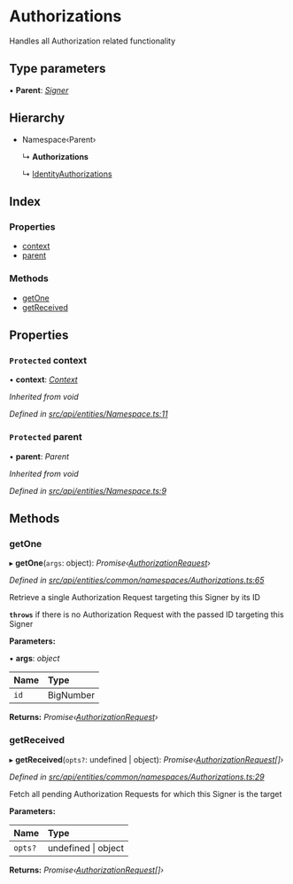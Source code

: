 # Authorizations

Handles all Authorization related functionality

## Type parameters

▪ **Parent**: [_Signer_](../globals.md#signer)

## Hierarchy

* Namespace‹Parent›

  ↳ **Authorizations**

  ↳ [IdentityAuthorizations](identityauthorizations.md)

## Index

### Properties

* [context](authorizations.md#protected-context)
* [parent](authorizations.md#protected-parent)

### Methods

* [getOne](authorizations.md#getone)
* [getReceived](authorizations.md#getreceived)

## Properties

### `Protected` context

• **context**: [_Context_](context.md)

_Inherited from void_

_Defined in_ [_src/api/entities/Namespace.ts:11_](https://github.com/PolymathNetwork/polymesh-sdk/blob/959efb76/src/api/entities/Namespace.ts#L11)

### `Protected` parent

• **parent**: _Parent_

_Inherited from void_

_Defined in_ [_src/api/entities/Namespace.ts:9_](https://github.com/PolymathNetwork/polymesh-sdk/blob/959efb76/src/api/entities/Namespace.ts#L9)

## Methods

### getOne

▸ **getOne**\(`args`: object\): _Promise‹_[_AuthorizationRequest_](authorizationrequest.md)_›_

_Defined in_ [_src/api/entities/common/namespaces/Authorizations.ts:65_](https://github.com/PolymathNetwork/polymesh-sdk/blob/959efb76/src/api/entities/common/namespaces/Authorizations.ts#L65)

Retrieve a single Authorization Request targeting this Signer by its ID

**`throws`** if there is no Authorization Request with the passed ID targeting this Signer

**Parameters:**

▪ **args**: _object_

| Name | Type |
| :--- | :--- |
| `id` | BigNumber |

**Returns:** _Promise‹_[_AuthorizationRequest_](authorizationrequest.md)_›_

### getReceived

▸ **getReceived**\(`opts?`: undefined \| object\): _Promise‹_[_AuthorizationRequest_](authorizationrequest.md)_\[\]›_

_Defined in_ [_src/api/entities/common/namespaces/Authorizations.ts:29_](https://github.com/PolymathNetwork/polymesh-sdk/blob/959efb76/src/api/entities/common/namespaces/Authorizations.ts#L29)

Fetch all pending Authorization Requests for which this Signer is the target

**Parameters:**

| Name | Type |
| :--- | :--- |
| `opts?` | undefined \| object |

**Returns:** _Promise‹_[_AuthorizationRequest_](authorizationrequest.md)_\[\]›_

